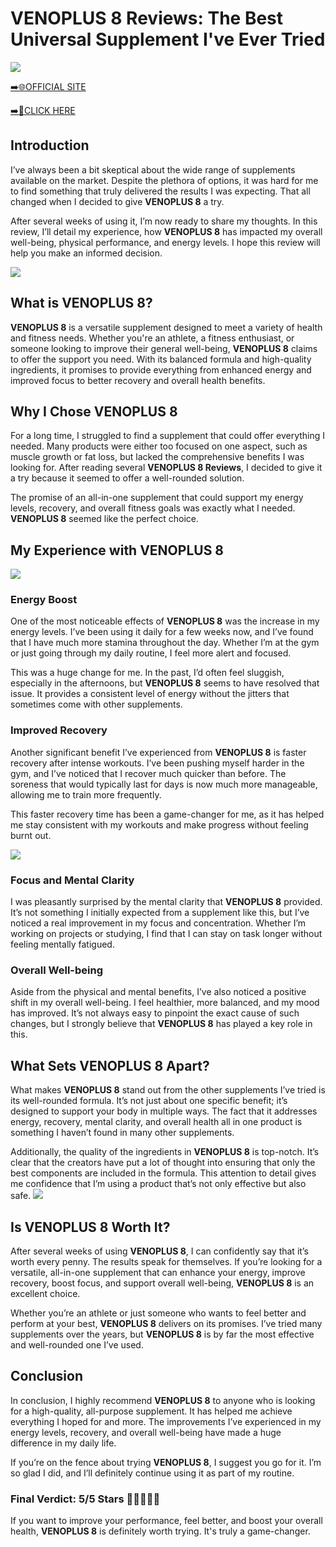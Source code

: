 # VENOPLUS 8 Reviews: The Best Universal Supplement I've Ever Tried

[![](https://static.vecteezy.com/system/resources/thumbnails/019/896/014/small/buy-now-gradient-button-with-cart-symbol-buy-now-illustration-png.png)](https://edetoop.top/lander/sugarpreland-1/venoplus.html) 

[➡️🌐OFFICIAL SITE](https://edetoop.top/lander/sugarpreland-1/venoplus.html) 

[➡️🔗CLICK HERE](https://edetoop.top/lander/sugarpreland-1/venoplus.html) 


## Introduction

I’ve always been a bit skeptical about the wide range of supplements available on the market. Despite the plethora of options, it was hard for me to find something that truly delivered the results I was expecting. That all changed when I decided to give **VENOPLUS 8** a try.

After several weeks of using it, I’m now ready to share my thoughts. In this review, I’ll detail my experience, how **VENOPLUS 8** has impacted my overall well-being, physical performance, and energy levels. I hope this review will help you make an informed decision. 

[![](https://wallpapers.com/images/hd/red-order-now-button-udg4jcj4arvn8b0n-2.png)](https://edetoop.top/lander/sugarpreland-1/venoplus.html)  

## What is VENOPLUS 8?

**VENOPLUS 8** is a versatile supplement designed to meet a variety of health and fitness needs. Whether you're an athlete, a fitness enthusiast, or someone looking to improve their general well-being, **VENOPLUS 8** claims to offer the support you need. With its balanced formula and high-quality ingredients, it promises to provide everything from enhanced energy and improved focus to better recovery and overall health benefits.

## Why I Chose VENOPLUS 8

For a long time, I struggled to find a supplement that could offer everything I needed. Many products were either too focused on one aspect, such as muscle growth or fat loss, but lacked the comprehensive benefits I was looking for. After reading several **VENOPLUS 8 Reviews**, I decided to give it a try because it seemed to offer a well-rounded solution.

The promise of an all-in-one supplement that could support my energy levels, recovery, and overall fitness goals was exactly what I needed. **VENOPLUS 8** seemed like the perfect choice.

## My Experience with VENOPLUS 8

[![](https://static.vecteezy.com/system/resources/thumbnails/019/896/014/small/buy-now-gradient-button-with-cart-symbol-buy-now-illustration-png.png)](https://edetoop.top/lander/sugarpreland-1/venoplus.html)

### Energy Boost

One of the most noticeable effects of **VENOPLUS 8** was the increase in my energy levels. I’ve been using it daily for a few weeks now, and I’ve found that I have much more stamina throughout the day. Whether I’m at the gym or just going through my daily routine, I feel more alert and focused.

This was a huge change for me. In the past, I’d often feel sluggish, especially in the afternoons, but **VENOPLUS 8** seems to have resolved that issue. It provides a consistent level of energy without the jitters that sometimes come with other supplements.

### Improved Recovery

Another significant benefit I’ve experienced from **VENOPLUS 8** is faster recovery after intense workouts. I’ve been pushing myself harder in the gym, and I’ve noticed that I recover much quicker than before. The soreness that would typically last for days is now much more manageable, allowing me to train more frequently.

This faster recovery time has been a game-changer for me, as it has helped me stay consistent with my workouts and make progress without feeling burnt out.

[![](https://wallpapers.com/images/hd/red-order-now-button-udg4jcj4arvn8b0n-2.png)](https://edetoop.top/lander/sugarpreland-1/venoplus.html)  

### Focus and Mental Clarity

I was pleasantly surprised by the mental clarity that **VENOPLUS 8** provided. It’s not something I initially expected from a supplement like this, but I’ve noticed a real improvement in my focus and concentration. Whether I’m working on projects or studying, I find that I can stay on task longer without feeling mentally fatigued.

### Overall Well-being

Aside from the physical and mental benefits, I’ve also noticed a positive shift in my overall well-being. I feel healthier, more balanced, and my mood has improved. It’s not always easy to pinpoint the exact cause of such changes, but I strongly believe that **VENOPLUS 8** has played a key role in this.

## What Sets VENOPLUS 8 Apart?

What makes **VENOPLUS 8** stand out from the other supplements I’ve tried is its well-rounded formula. It’s not just about one specific benefit; it’s designed to support your body in multiple ways. The fact that it addresses energy, recovery, mental clarity, and overall health all in one product is something I haven’t found in many other supplements.

Additionally, the quality of the ingredients in **VENOPLUS 8** is top-notch. It’s clear that the creators have put a lot of thought into ensuring that only the best components are included in the formula. This attention to detail gives me confidence that I’m using a product that’s not only effective but also safe.
[![](https://static.vecteezy.com/system/resources/thumbnails/019/896/014/small/buy-now-gradient-button-with-cart-symbol-buy-now-illustration-png.png)](https://edetoop.top/lander/sugarpreland-1/venoplus.html)
## Is VENOPLUS 8 Worth It?

After several weeks of using **VENOPLUS 8**, I can confidently say that it’s worth every penny. The results speak for themselves. If you’re looking for a versatile, all-in-one supplement that can enhance your energy, improve recovery, boost focus, and support overall well-being, **VENOPLUS 8** is an excellent choice.

Whether you’re an athlete or just someone who wants to feel better and perform at your best, **VENOPLUS 8** delivers on its promises. I’ve tried many supplements over the years, but **VENOPLUS 8** is by far the most effective and well-rounded one I’ve used.

## Conclusion

In conclusion, I highly recommend **VENOPLUS 8** to anyone who is looking for a high-quality, all-purpose supplement. It has helped me achieve everything I hoped for and more. The improvements I’ve experienced in my energy levels, recovery, and overall well-being have made a huge difference in my daily life.

If you’re on the fence about trying **VENOPLUS 8**, I suggest you go for it. I’m so glad I did, and I’ll definitely continue using it as part of my routine.

### Final Verdict: 5/5 Stars 🌟🌟🌟🌟🌟

If you want to improve your performance, feel better, and boost your overall health, **VENOPLUS 8** is definitely worth trying. It's truly a game-changer.
